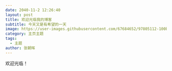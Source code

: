 ```yaml
---
date: 2040-11-2 12:26:40
layout: post
title: 欢迎光临我的博客
subtitle: 今天又是有希望的一天
image: https://user-images.githubusercontent.com/67684652/97805112-100b2900-1c8f-11eb-8990-cd1ffc55df09.jpgptimized_image: https://user-images.githubusercontent.com/67684652/97805112-100b2900-1c8f-11eb-8990-cd1ffc55df09.jpg
category: 主页主题
tags:
  - 主题
author: 张朝晖
---
```






欢迎光临！














